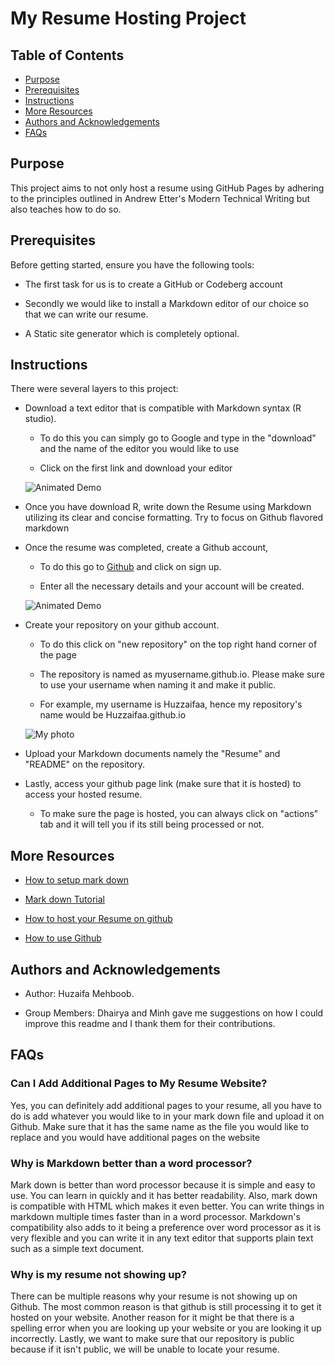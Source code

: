 # My Resume Hosting Project

## Table of Contents

- [Purpose](#purpose)
- [Prerequisites](#prerequisites)
- [Instructions](#instructions)
- [More Resources](#more-resources)
- [Authors and Acknowledgements](#authors-and-acknowledgements)
- [FAQs](#faqs)

## Purpose

This project aims to not only host a resume using GitHub Pages by adhering to the principles outlined in Andrew Etter's Modern Technical Writing but also teaches how to do so. 

## Prerequisites

Before getting started, ensure you have the following tools:

- The first task for us is to create a GitHub or Codeberg account

- Secondly we would like to install a Markdown editor of our choice so that we can write our resume.

- A Static site generator which is completely optional.

## Instructions

There were several layers to this project:

- Download a text editor that is compatible with Markdown syntax (R studio). 
  
  - To do this you can simply go to Google and type in the "download" and the name of the editor you would like to use
  
  - Click on the first link and download your editor
  
  ![Animated Demo](https://huzzaifaa.github.io/R%20Gif.gif)

- Once you have download R, write down the Resume using Markdown utilizing its clear and concise formatting. Try to focus on Github flavored markdown 

- Once the resume was completed, create a Github account,

  - To do this go to [Github](Github.com) and click on sign up.
  
  - Enter all the necessary details and your account will be created.
  
  ![Animated Demo](https://huzzaifaa.github.io/g%20gif.gif)

- Create your repository on your github account. 

  - To do this click on "new repository" on the top right hand corner of the page
  
  - The repository is named as myusername.github.io. Please make sure to use your username when naming it and make it public. 
  
  - For example, my username is Huzzaifaa, hence my repository's name would be Huzzaifaa.github.io
  
  ![My photo](https://huzzaifaa.github.io/Repository.png)

- Upload your Markdown documents namely the "Resume" and "README" on the repository.  

- Lastly, access your github page link (make sure that it is hosted) to access your hosted resume.  

  - To make sure the page is hosted, you can always click on "actions" tab and it will tell you if its still being processed or not.

## More Resources

- [How to setup mark down](https://www.youtube.com/watch?v=DLLrcr9u_XI&ab_channel=DeAndreQueary)

- [Mark down Tutorial](https://www.youtube.com/watch?v=eJojC3lSkwg&t=144s&ab_channel=SteveGriffith-Prof3ssorSt3v3)

- [How to host your Resume on github](https://www.youtube.com/watch?v=o5g-lUuFgpg&ab_channel=TonyTeachesTech)

- [How to use Github](https://www.youtube.com/watch?v=tRZGeaHPoaw&ab_channel=KevinStratvert)


## Authors and Acknowledgements

- Author: Huzaifa Mehboob.

- Group Members: Dhairya and Minh gave me suggestions on how I could improve this readme and I thank them for their contributions.  

## FAQs

###  Can I Add Additional Pages to My Resume Website?

Yes, you can definitely add additional pages to your resume, all you have to do is add whatever you would like to in your mark down file and upload it on Github. Make sure that it has the same name as the file you would like to replace and you would have additional pages on the website 

### Why is Markdown better than a word processor?

Mark down is better than word processor because it is simple and easy to use. You can learn in quickly and it has better readability. Also, mark down is compatible with HTML which makes it even better. You can write things in markdown multiple times faster than in a word processor. Markdown's compatibility also adds to it being a preference over word processor as it is very flexible and you can write it in any text editor that supports plain text such as a simple text document. 

### Why is my resume not showing up?

There can be multiple reasons why your resume is not showing up on Github. The most common reason is that github is still processing it to get it hosted on your website. Another reason for it might be that there is a spelling error when you are looking up your website or you are looking it up incorrectly. Lastly, we want to make sure that our repository is public because if it isn't public, we will be unable to locate your resume.  

